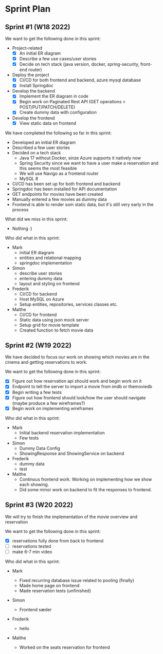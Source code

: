 # Sprint Plan

## Sprint #1 (W18 2022)
We want to get the following done in this sprint:
- Project-related
  - [x] An initial ER diagram
  - [x] Describe a few use cases/user stories
  - [x] Decide on tech stack (java version, docker, spring-security, front-end router)
- Deploy the project 
  - [x] CI/CD for both frontend and backend, azure mysql database
  - [x] Install Springdoc
- Develop the backend
  - [x] Implement the ER diagram in code
  - [x] Begin work on Paginated Rest API (GET operations > POST/PUT/PATCH/DELETE)
  - [x] Create dummy data with configuration
- Develop the frontend
  - [x] View static data on frontend

We have completed the following so far in this sprint:
- Developed an initial ER diagram
- Described a few user stories
- Decided on a tech stack
  - Java 17 without Docker, sinze Azure supports it natively now
  - Spring Security since we want to have a user make a reservation and this seems the most feasible
  - We will use Navigo as a frontend router
  - MySQL 8
- CI/CD has been set up for both frontend and backend
- Springdoc has been installed for API documentation
- GET endpoints for movies have been created
- Manually entered a few movies as dummy data
- Frontend is able to render som static data, but it's still very early in the process

What did we miss in this sprint:
- Nothing :)

Who did what in this sprint:
- Mark
  - initial ER diagram
  - entities and relational mapping
  - springdoc implementation
- Simon
  - describe user stories
  - entering dummy data
  - layout and styling on frontend
- Frederik
  - CI/CD for backend
  - Host MySQL on Azure
  - Setup entities, repositories, services classes etc. 
- Malthe
  - CI/CD for frontend
  - Static data using json mock server
  - Setup grid for movie template
  - Created function to fetch movie data

## Sprint #2 (W19 2022)
We have decided to focus our work on showing which movies are in the cinema and getting reservations to work.

We want to get the following done in this sprint:
- [x] Figure out how reservation api should work and begin work on it
- [x] Endpoint to tell the server to import a movie from imdb or themoviedb
- [x] Begin writing a few tests
- [x] Figure out how frontend should look/how the user should navigate (maybe produce a few wireframes?)
- [x] Begin work on implementing wireframes

Who did what in this sprint:
- Mark
  - Initial backend reservation implementation
  - Few tests
- Simon
  - Dummy Data Config
  - ShowingResponse and ShowingService on backend
- Frederik
  - dummy data
  - test
- Malthe
    - Continous frontend work. Working on implementing how we show each showing.
    - Did some minor work on backend to fit the responses to frontend.

## Sprint #3 (W20 2022)
We will try to finish the implementation of the movie overview and reservation

We want to get the following done in this sprint:
- [x] reservations fully done from back to frontend
- [ ] reservations tested
- [ ] make 6-7 min video

Who did what in this sprint:
- Mark
  - Fixed recurring database issue related to pooling (finally)
  - Made home page on frontend
  - Made reservation tests (unfinished)
 
- Simon
  - Frontend sæder
- Frederik
  - hello
- Malthe
  - Worked on the seats reservation for frontend
